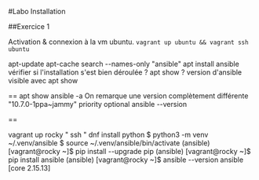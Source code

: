 #Labo Installation

##Exercice 1

Activation & connexion à la vm ubuntu.
```vagrant up ubuntu && vagrant ssh ubuntu```

apt-update
apt-cache search --names-only "ansible"
apt install ansible
vérifier si l'installation s'est bien déroulée ? apt show ?
version d'ansible visible avec apt show

==
apt show ansible -a 
On remarque une version complètement différente "10.7.0-1ppa~jammy" priority optional
ansible --version

==

vagrant up rocky
" ssh "
dnf install python
$ python3 -m venv ~/.venv/ansible
$ source ~/.venv/ansible/bin/activate
(ansible) [vagrant@rocky ~]$ pip install --upgrade pip
(ansible) [vagrant@rocky ~]$ pip install ansible
(ansible) [vagrant@rocky ~]$ ansible --version
ansible [core 2.15.13]
